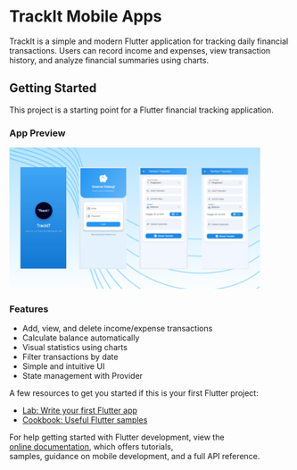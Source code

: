 # TrackIt Mobile Apps

TrackIt is a simple and modern Flutter application for tracking daily financial transactions. Users can record income and expenses, view transaction history, and analyze financial summaries using charts.

## Getting Started

This project is a starting point for a Flutter financial tracking application.

### App Preview

<img src="screenshot/trackit.png" alt="TrackIt UI" width="450"/>

### Features

- Add, view, and delete income/expense transactions
- Calculate balance automatically
- Visual statistics using charts
- Filter transactions by date
- Simple and intuitive UI
- State management with Provider

A few resources to get you started if this is your first Flutter project:

- [Lab: Write your first Flutter app](https://docs.flutter.dev/get-started/codelab)
- [Cookbook: Useful Flutter samples](https://docs.flutter.dev/cookbook)

For help getting started with Flutter development, view the  
[online documentation](https://docs.flutter.dev/), which offers tutorials,  
samples, guidance on mobile development, and a full API reference.
